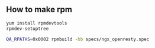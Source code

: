 How to make rpm
-----

```sh
yum install rpmdevtools
rpmdev-setuptree

QA_RPATHS=0x0002 rpmbuild -bb specs/ngx_openresty.spec
```

